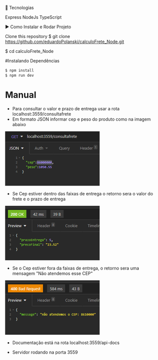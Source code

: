 🚀 Tecnologias

Express
NodeJs
TypeScript

▶️ Como Instalar e Rodar Projeto

Clone this repository
$ git clone https://github.com/eduardoPolanski/calculoFrete_Node.git

$ cd calculoFrete_Node

#Instalando Dependências

	$ npm install
	$ npm run dev 

# Manual

* Para consultar o valor e prazo de entrega usar a rota localhost:3559/consultafrete
* Em formato JSON informar cep e peso do produto como na imagem abaixo

![public\img\exemplo.png](./public/img/exemplo.png)

* Se Cep estiver dentro das faixas de entrega o retorno sera o valor do frete e o prazo de entrega

![public\img\exemplo2.png](./public/img/exemplo2.png)

* Se o Cep estiver fora da faixas de entrega, o retorno sera uma mensagem "Não atendemos esse CEP"

![public\img\exemplo3.png](./public/img/exemplo3.png)

* Documentação está na rota localhost:3559/api-docs

* Servidor rodando na porta 3559